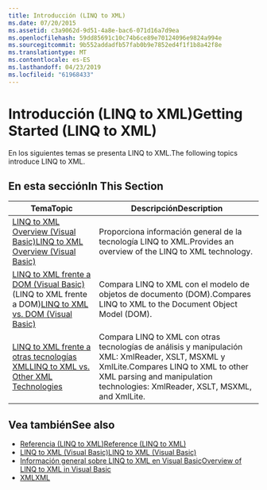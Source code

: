 ```yaml
---
title: Introducción (LINQ to XML)
ms.date: 07/20/2015
ms.assetid: c3a9062d-9d51-4a8e-bac6-071d16a7d9ea
ms.openlocfilehash: 59dd85691c10c74b6ce89e70124096e9824a994e
ms.sourcegitcommit: 9b552addadfb57fab0b9e7852ed4f1f1b8a42f8e
ms.translationtype: MT
ms.contentlocale: es-ES
ms.lasthandoff: 04/23/2019
ms.locfileid: "61968433"
---
```

# <a name="getting-started-linq-to-xml"></a><span data-ttu-id="70fff-102">Introducción (LINQ to XML)</span><span class="sxs-lookup"><span data-stu-id="70fff-102">Getting Started (LINQ to XML)</span></span>
<span data-ttu-id="70fff-103">En los siguientes temas se presenta LINQ to XML.</span><span class="sxs-lookup"><span data-stu-id="70fff-103">The following topics introduce LINQ to XML.</span></span>  
  
## <a name="in-this-section"></a><span data-ttu-id="70fff-104">En esta sección</span><span class="sxs-lookup"><span data-stu-id="70fff-104">In This Section</span></span>  
  
|<span data-ttu-id="70fff-105">Tema</span><span class="sxs-lookup"><span data-stu-id="70fff-105">Topic</span></span>|<span data-ttu-id="70fff-106">Descripción</span><span class="sxs-lookup"><span data-stu-id="70fff-106">Description</span></span>|  
|-----------|-----------------|  
|[<span data-ttu-id="70fff-107">LINQ to XML Overview (Visual Basic)</span><span class="sxs-lookup"><span data-stu-id="70fff-107">LINQ to XML Overview (Visual Basic)</span></span>](../../../../visual-basic/programming-guide/concepts/linq/linq-to-xml-overview.md)|<span data-ttu-id="70fff-108">Proporciona información general de la tecnología LINQ to XML.</span><span class="sxs-lookup"><span data-stu-id="70fff-108">Provides an overview of the LINQ to XML technology.</span></span>|  
|<span data-ttu-id="70fff-109">[LINQ to XML frente a DOM (Visual Basic)](../../../../visual-basic/programming-guide/concepts/linq/linq-to-xml-vs-dom.md) (LINQ to XML frente a DOM)</span><span class="sxs-lookup"><span data-stu-id="70fff-109">[LINQ to XML vs. DOM (Visual Basic)](../../../../visual-basic/programming-guide/concepts/linq/linq-to-xml-vs-dom.md)</span></span>|<span data-ttu-id="70fff-110">Compara LINQ to XML con el modelo de objetos de documento (DOM).</span><span class="sxs-lookup"><span data-stu-id="70fff-110">Compares LINQ to XML to the Document Object Model (DOM).</span></span>|  
|[<span data-ttu-id="70fff-111">LINQ to XML frente a otras tecnologías XML</span><span class="sxs-lookup"><span data-stu-id="70fff-111">LINQ to XML vs. Other XML Technologies</span></span>](../../../../visual-basic/programming-guide/concepts/linq/linq-to-xml-vs-other-xml-technologies.md)|<span data-ttu-id="70fff-112">Compara LINQ to XML con otras tecnologías de análisis y manipulación XML: XmlReader, XSLT, MSXML y XmlLite.</span><span class="sxs-lookup"><span data-stu-id="70fff-112">Compares LINQ to XML to other XML parsing and manipulation technologies: XmlReader, XSLT, MSXML, and XmlLite.</span></span>|  
  
## <a name="see-also"></a><span data-ttu-id="70fff-113">Vea también</span><span class="sxs-lookup"><span data-stu-id="70fff-113">See also</span></span>

- [<span data-ttu-id="70fff-114">Referencia (LINQ to XML)</span><span class="sxs-lookup"><span data-stu-id="70fff-114">Reference (LINQ to XML)</span></span>](../../../../visual-basic/programming-guide/concepts/linq/reference-linq-to-xml.md)
- [<span data-ttu-id="70fff-115">LINQ to XML (Visual Basic)</span><span class="sxs-lookup"><span data-stu-id="70fff-115">LINQ to XML (Visual Basic)</span></span>](../../../../visual-basic/programming-guide/concepts/linq/linq-to-xml.md)
- [<span data-ttu-id="70fff-116">Información general sobre LINQ to XML en Visual Basic</span><span class="sxs-lookup"><span data-stu-id="70fff-116">Overview of LINQ to XML in Visual Basic</span></span>](../../../../visual-basic/programming-guide/language-features/xml/overview-of-linq-to-xml.md)
- [<span data-ttu-id="70fff-117">XML</span><span class="sxs-lookup"><span data-stu-id="70fff-117">XML</span></span>](../../../../visual-basic/programming-guide/language-features/xml/index.md)
